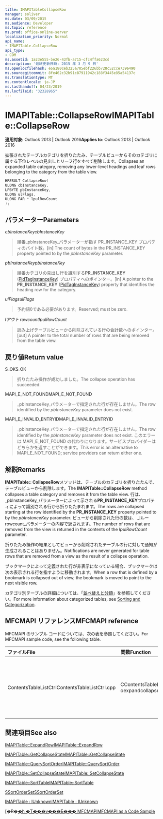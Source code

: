```yaml
---
title: IMAPITableCollapseRow
manager: soliver
ms.date: 03/09/2015
ms.audience: Developer
ms.topic: reference
ms.prod: office-online-server
localization_priority: Normal
api_name:
- IMAPITable.CollapseRow
api_type:
- COM
ms.assetid: 1a23e555-be26-43fb-a715-cfc4ffa623cd
description: '最終更新日時: 2015 年 3 月 9 日'
ms.openlocfilehash: e6a180ceb325a705ebf226bb728c52cce7396490
ms.sourcegitcommit: 8fe462c32b91c87911942c188f3445e85a54137c
ms.translationtype: MT
ms.contentlocale: ja-JP
ms.lasthandoff: 04/23/2019
ms.locfileid: "32328965"
---
```

# <a name="imapitablecollapserow"></a><span data-ttu-id="179fd-103">IMAPITable::CollapseRow</span><span class="sxs-lookup"><span data-stu-id="179fd-103">IMAPITable::CollapseRow</span></span>

  
  
<span data-ttu-id="179fd-104">**適用対象**: Outlook 2013 | Outlook 2016</span><span class="sxs-lookup"><span data-stu-id="179fd-104">**Applies to**: Outlook 2013 | Outlook 2016</span></span> 
  
<span data-ttu-id="179fd-105">拡張されたテーブルカテゴリを折りたたみ、テーブルビューからそのカテゴリに属する下位レベルの見出しとリーフ行をすべて削除します。</span><span class="sxs-lookup"><span data-stu-id="179fd-105">Collapses an expanded table category, removing any lower-level headings and leaf rows belonging to the category from the table view.</span></span>
  
```cpp
HRESULT CollapseRow(
ULONG cbInstanceKey,
LPBYTE pbInstanceKey,
ULONG ulFlags,
ULONG FAR * lpulRowCount
);
```

## <a name="parameters"></a><span data-ttu-id="179fd-106">パラメーター</span><span class="sxs-lookup"><span data-stu-id="179fd-106">Parameters</span></span>

 <span data-ttu-id="179fd-107">_cbInstanceKey_</span><span class="sxs-lookup"><span data-stu-id="179fd-107">_cbInstanceKey_</span></span>
  
> <span data-ttu-id="179fd-108">順番_pbInstanceKey_パラメーターが指す PR_INSTANCE_KEY プロパティのバイト数。</span><span class="sxs-lookup"><span data-stu-id="179fd-108">[in] The count of bytes in the PR_INSTANCE_KEY property pointed to by the  _pbInstanceKey_ parameter.</span></span> 
    
 <span data-ttu-id="179fd-109">_pbInstanceKey_</span><span class="sxs-lookup"><span data-stu-id="179fd-109">_pbInstanceKey_</span></span>
  
> <span data-ttu-id="179fd-110">順番カテゴリの見出し行を識別する**PR_INSTANCE_KEY** ([PidTagInstanceKey](pidtaginstancekey-canonical-property.md)) プロパティへのポインター。</span><span class="sxs-lookup"><span data-stu-id="179fd-110">[in] A pointer to the **PR_INSTANCE_KEY** ([PidTagInstanceKey](pidtaginstancekey-canonical-property.md)) property that identifies the heading row for the category.</span></span> 
    
 <span data-ttu-id="179fd-111">_ulFlags_</span><span class="sxs-lookup"><span data-stu-id="179fd-111">_ulFlags_</span></span>
  
> <span data-ttu-id="179fd-112">予約語0である必要があります。</span><span class="sxs-lookup"><span data-stu-id="179fd-112">Reserved; must be zero.</span></span>
    
 <span data-ttu-id="179fd-113">_lアウト rowcount_</span><span class="sxs-lookup"><span data-stu-id="179fd-113">_lpulRowCount_</span></span>
  
> <span data-ttu-id="179fd-114">読み上げテーブルビューから削除されている行の合計数へのポインター。</span><span class="sxs-lookup"><span data-stu-id="179fd-114">[out] A pointer to the total number of rows that are being removed from the table view.</span></span>
    
## <a name="return-value"></a><span data-ttu-id="179fd-115">戻り値</span><span class="sxs-lookup"><span data-stu-id="179fd-115">Return value</span></span>

<span data-ttu-id="179fd-116">S_OK</span><span class="sxs-lookup"><span data-stu-id="179fd-116">S_OK</span></span> 
  
> <span data-ttu-id="179fd-117">折りたたみ操作が成功しました。</span><span class="sxs-lookup"><span data-stu-id="179fd-117">The collapse operation has succeeded.</span></span>
    
<span data-ttu-id="179fd-118">MAPI_E_NOT_FOUND</span><span class="sxs-lookup"><span data-stu-id="179fd-118">MAPI_E_NOT_FOUND</span></span> 
  
> <span data-ttu-id="179fd-119">_pbInstanceKey_パラメーターで指定された行が存在しません。</span><span class="sxs-lookup"><span data-stu-id="179fd-119">The row identified by the  _pbInstanceKey_ parameter does not exist.</span></span> 
    
<span data-ttu-id="179fd-120">MAPI_E_INVALID_ENTRYID</span><span class="sxs-lookup"><span data-stu-id="179fd-120">MAPI_E_INVALID_ENTRYID</span></span> 
  
> <span data-ttu-id="179fd-121">_pbInstanceKey_パラメーターで指定された行が存在しません。</span><span class="sxs-lookup"><span data-stu-id="179fd-121">The row identified by the  _pbInstanceKey_ parameter does not exist.</span></span> <span data-ttu-id="179fd-122">このエラーは MAPI_E_NOT_FOUND の代わりになります。サービスプロバイダーはどちらかを返すことができます。</span><span class="sxs-lookup"><span data-stu-id="179fd-122">This error is an alternative to MAPI_E_NOT_FOUND; service providers can return either one.</span></span> 
    
## <a name="remarks"></a><span data-ttu-id="179fd-123">解説</span><span class="sxs-lookup"><span data-stu-id="179fd-123">Remarks</span></span>

<span data-ttu-id="179fd-124">**IMAPITable:: CollapseRow**メソッドは、テーブルのカテゴリを折りたたんで、テーブルビューから削除します。</span><span class="sxs-lookup"><span data-stu-id="179fd-124">The **IMAPITable::CollapseRow** method collapses a table category and removes it from the table view.</span></span> <span data-ttu-id="179fd-125">行は、 _pbInstanceKey_パラメーターによって示される**PR_INSTANCE_KEY**プロパティによって識別される行から折りたたまれます。</span><span class="sxs-lookup"><span data-stu-id="179fd-125">The rows are collapsed starting at the row identified by the **PR_INSTANCE_KEY** property pointed to by the  _pbInstanceKey_ parameter.</span></span> <span data-ttu-id="179fd-126">ビューから削除された行の数は、 _lルー rowcount_パラメーターの内容で返されます。</span><span class="sxs-lookup"><span data-stu-id="179fd-126">The number of rows that are removed from the view is returned in the contents of the  _lpulRowCount_ parameter.</span></span> 
  
<span data-ttu-id="179fd-127">折りたたみ操作の結果としてビューから削除されたテーブルの行に対して通知が生成されることはありません。</span><span class="sxs-lookup"><span data-stu-id="179fd-127">Notifications are never generated for table rows that are removed from a view as the result of a collapse operation.</span></span> 
  
<span data-ttu-id="179fd-128">ブックマークによって定義された行が非表示になっている場合、ブックマークは次の表示される行を指すように移動されます。</span><span class="sxs-lookup"><span data-stu-id="179fd-128">When a row that is defined by a bookmark is collapsed out of view, the bookmark is moved to point to the next visible row.</span></span> 
  
<span data-ttu-id="179fd-129">カテゴリ別テーブルの詳細については、「[並べ替えと分類](sorting-and-categorization.md)」を参照してください。</span><span class="sxs-lookup"><span data-stu-id="179fd-129">For more information about categorized tables, see [Sorting and Categorization](sorting-and-categorization.md).</span></span>
  
## <a name="mfcmapi-reference"></a><span data-ttu-id="179fd-130">MFCMAPI リファレンス</span><span class="sxs-lookup"><span data-stu-id="179fd-130">MFCMAPI reference</span></span>

<span data-ttu-id="179fd-131">MFCMAPI のサンプル コードについては、次の表を参照してください。</span><span class="sxs-lookup"><span data-stu-id="179fd-131">For MFCMAPI sample code, see the following table.</span></span>
  
|<span data-ttu-id="179fd-132">**ファイル**</span><span class="sxs-lookup"><span data-stu-id="179fd-132">**File**</span></span>|<span data-ttu-id="179fd-133">**関数**</span><span class="sxs-lookup"><span data-stu-id="179fd-133">**Function**</span></span>|<span data-ttu-id="179fd-134">**コメント**</span><span class="sxs-lookup"><span data-stu-id="179fd-134">**Comment**</span></span>|
|:-----|:-----|:-----|
|<span data-ttu-id="179fd-135">ContentsTableListCtrl</span><span class="sxs-lookup"><span data-stu-id="179fd-135">ContentsTableListCtrl.cpp</span></span>  <br/> |<span data-ttu-id="179fd-136">CContentsTableListCtrl::D oexpandcollapse</span><span class="sxs-lookup"><span data-stu-id="179fd-136">CContentsTableListCtrl::DoExpandCollapse</span></span>  <br/> |<span data-ttu-id="179fd-137">mfcmapi は、 **IMAPITable:: CollapseRow**メソッドを使用して、テーブルカテゴリを折りたたみます。</span><span class="sxs-lookup"><span data-stu-id="179fd-137">MFCMAPI uses the **IMAPITable::CollapseRow** method to collapse a table category.</span></span>  <br/> |
   
## <a name="see-also"></a><span data-ttu-id="179fd-138">関連項目</span><span class="sxs-lookup"><span data-stu-id="179fd-138">See also</span></span>



[<span data-ttu-id="179fd-139">IMAPITable::ExpandRow</span><span class="sxs-lookup"><span data-stu-id="179fd-139">IMAPITable::ExpandRow</span></span>](imapitable-expandrow.md)
  
[<span data-ttu-id="179fd-140">IMAPITable::GetCollapseState</span><span class="sxs-lookup"><span data-stu-id="179fd-140">IMAPITable::GetCollapseState</span></span>](imapitable-getcollapsestate.md)
  
[<span data-ttu-id="179fd-141">IMAPITable::QuerySortOrder</span><span class="sxs-lookup"><span data-stu-id="179fd-141">IMAPITable::QuerySortOrder</span></span>](imapitable-querysortorder.md)
  
[<span data-ttu-id="179fd-142">IMAPITable::SetCollapseState</span><span class="sxs-lookup"><span data-stu-id="179fd-142">IMAPITable::SetCollapseState</span></span>](imapitable-setcollapsestate.md)
  
[<span data-ttu-id="179fd-143">IMAPITable::SortTable</span><span class="sxs-lookup"><span data-stu-id="179fd-143">IMAPITable::SortTable</span></span>](imapitable-sorttable.md)
  
[<span data-ttu-id="179fd-144">SSortOrderSet</span><span class="sxs-lookup"><span data-stu-id="179fd-144">SSortOrderSet</span></span>](ssortorderset.md)
  
[<span data-ttu-id="179fd-145">IMAPITable : IUnknown</span><span class="sxs-lookup"><span data-stu-id="179fd-145">IMAPITable : IUnknown</span></span>](imapitableiunknown.md)


<span data-ttu-id="179fd-146">[�R�[�h �T���v���Ƃ��� MFCMAPI](mfcmapi-as-a-code-sample.md)</span><span class="sxs-lookup"><span data-stu-id="179fd-146">[MFCMAPI as a Code Sample](mfcmapi-as-a-code-sample.md)</span></span>

